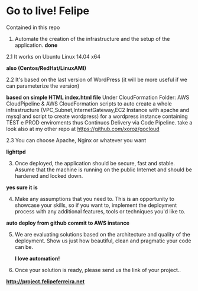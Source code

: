 Go to live! Felipe
==================================

Contained in this repo


1. Automate the creation of the infrastructure and the setup of the application.
**done**
  

 2.1 It works on Ubuntu Linux 14.04 x64 
 
   **also (Centos/RedHat/LinuxAMI)**

   2.2 It's based on the last version of WordPress (it will be more useful if we can parameterize the version) 
   
  **based on simple HTML index.html file**
  Under CloudFormation Folder: AWS CloudPipeline & AWS CloudFormation scripts to auto create a whole infrastructure (VPC,Subnet,InternetGateway,EC2 Instance with apache and mysql and script to create wordpress)  for a wordpress instance containing TEST e PROD enviroments thus Continuos Delivery via Code Pipeline. take a look also at my other repo at https://github.com/xoroz/gocloud

   2.3 You can choose Apache, Nginx or whatever you want
   
   **lighttpd**

  3. Once deployed, the application should be secure, fast and stable. Assume that the machine is running on the public Internet and should be hardened and locked down.

 **yes sure it is**

4. Make any assumptions that you need to. This is an opportunity to showcase your skills, so if you want to, implement the deployment process with any additional features, tools or techniques you'd like to.

 **auto deploy from github commit to AWS instance**

5. We are evaluating solutions based on the architecture and quality of the deployment. Show us just how beautiful, clean and pragmatic your code can be.

   **I love automation!**

6. Once your solution is ready, please send us the link of your project..

 **http://project.felipeferreira.net**
